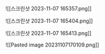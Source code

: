 ![[스크린샷 2023-11-07 165357.png]]

![[스크린샷 2023-11-07 165404.png]]

![[스크린샷 2023-11-07 165413.png]]

![[Pasted image 20231107170109.png]]

